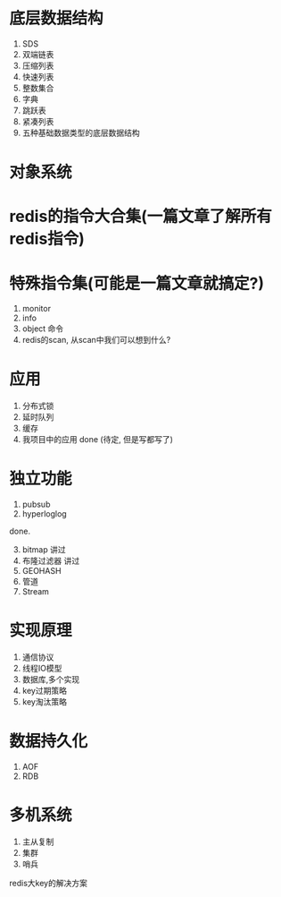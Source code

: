 
# 底层数据结构

1. SDS
2. 双端链表
3. 压缩列表
4. 快速列表
5. 整数集合
6. 字典
7. 跳跃表
8. 紧凑列表
9. 五种基础数据类型的底层数据结构

# 对象系统
# redis的指令大合集(一篇文章了解所有redis指令)
# 特殊指令集(可能是一篇文章就搞定?)
1. monitor
2. info
4. object 命令
3. redis的scan, 从scan中我们可以想到什么?

# 应用
1. 分布式锁
2. 延时队列
3. 缓存
4. 我项目中的应用 done (待定, 但是写都写了)


# 独立功能

1. pubsub
2. hyperloglog

done.

3. bitmap 讲过
4. 布隆过滤器 讲过
5. GEOHASH
6. 管道
7. Stream

# 实现原理
1. 通信协议
2. 线程IO模型
3. 数据库,多个实现
4. key过期策略
5. key淘汰策略

# 数据持久化
1. AOF
2. RDB

# 多机系统
1. 主从复制
2. 集群
3. 哨兵




redis大key的解决方案